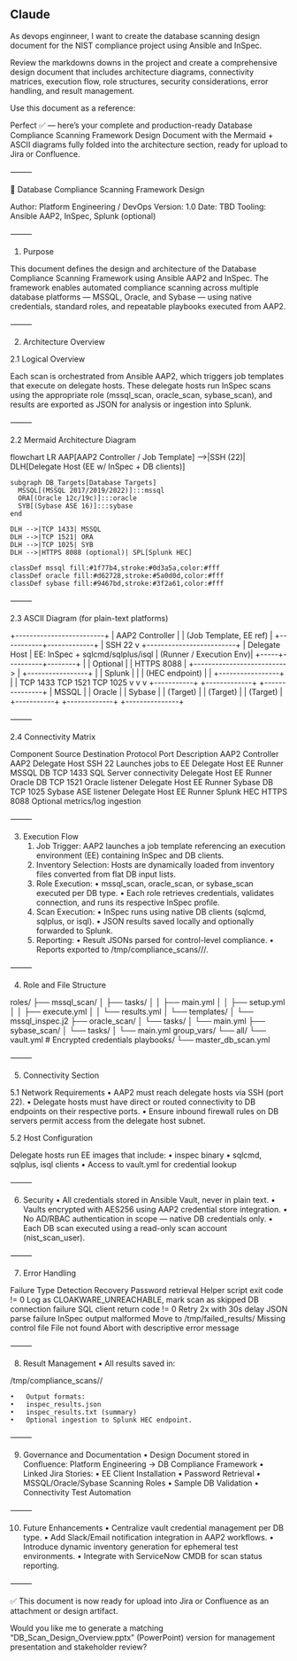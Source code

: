 ## Claude
As devops enginneer, I want to create the database scanning design document for the NIST compliance project using Ansible and InSpec. 

Review the markdowns downs in the project and create a comprehensive design document that includes architecture diagrams, connectivity matrices, execution flow, role structures, security considerations, error handling, and result management.





Use this document as a reference:

Perfect ✅ — here’s your complete and production-ready Database Compliance Scanning Framework Design Document with the Mermaid + ASCII diagrams fully folded into the architecture section, ready for upload to Jira or Confluence.

⸻

🧾 Database Compliance Scanning Framework Design

Author: Platform Engineering / DevOps
Version: 1.0
Date: TBD
Tooling: Ansible AAP2, InSpec, Splunk (optional)

⸻

1. Purpose

This document defines the design and architecture of the Database Compliance Scanning Framework using Ansible AAP2 and InSpec.
The framework enables automated compliance scanning across multiple database platforms — MSSQL, Oracle, and Sybase — using native credentials, standard roles, and repeatable playbooks executed from AAP2.

⸻

2. Architecture Overview

2.1 Logical Overview

Each scan is orchestrated from Ansible AAP2, which triggers job templates that execute on delegate hosts.
These delegate hosts run InSpec scans using the appropriate role (mssql_scan, oracle_scan, sybase_scan), and results are exported as JSON for analysis or ingestion into Splunk.

⸻

2.2 Mermaid Architecture Diagram

flowchart LR
    AAP[AAP2 Controller / Job Template] -->|SSH (22)| DLH[Delegate Host (EE w/ InSpec + DB clients)]

    subgraph DB_Targets[Database Targets]
      MSSQL[(MSSQL 2017/2019/2022)]:::mssql
      ORA[(Oracle 12c/19c)]:::oracle
      SYB[(Sybase ASE 16)]:::sybase
    end

    DLH -->|TCP 1433| MSSQL
    DLH -->|TCP 1521| ORA
    DLH -->|TCP 1025| SYB
    DLH -->|HTTPS 8088 (optional)| SPL[Splunk HEC]

    classDef mssql fill:#1f77b4,stroke:#0d3a5a,color:#fff
    classDef oracle fill:#d62728,stroke:#5a0d0d,color:#fff
    classDef sybase fill:#9467bd,stroke:#3f2a61,color:#fff


⸻

2.3 ASCII Diagram (for plain-text platforms)

+-------------------------+
|     AAP2 Controller     |
|  (Job Template, EE ref) |
+-----------+-------------+
            | SSH 22
            v
+-------------------------+
|      Delegate Host      |  EE: InSpec + sqlcmd/sqlplus/isql
| (Runner / Execution Env)|
+-----+----------+--------+
      |          |                 Optional
      |          |                 HTTPS 8088
      |          +-------------------------->
      |                                   +-----------------+
      |                                   |     Splunk      |
      |                                   |  (HEC endpoint) |
      |                                   +-----------------+
      |
      | TCP 1433              TCP 1521                 TCP 1025
      v                       v                        v
+-----------+          +-------------+          +---------------+
|  MSSQL    |          |   Oracle    |          |    Sybase     |
| (Target)  |          |  (Target)   |          |   (Target)    |
+-----------+          +-------------+          +---------------+


⸻

2.4 Connectivity Matrix

Component	Source	Destination	Protocol	Port	Description
AAP2 Controller	AAP2	Delegate Host	SSH	22	Launches jobs to EE
Delegate Host	EE Runner	MSSQL DB	TCP	1433	SQL Server connectivity
Delegate Host	EE Runner	Oracle DB	TCP	1521	Oracle listener
Delegate Host	EE Runner	Sybase DB	TCP	1025	Sybase ASE listener
Delegate Host	EE Runner	Splunk HEC	HTTPS	8088	Optional metrics/log ingestion


⸻

3. Execution Flow
	1.	Job Trigger:
AAP2 launches a job template referencing an execution environment (EE) containing InSpec and DB clients.
	2.	Inventory Selection:
Hosts are dynamically loaded from inventory files converted from flat DB input lists.
	3.	Role Execution:
	•	mssql_scan, oracle_scan, or sybase_scan executed per DB type.
	•	Each role retrieves credentials, validates connection, and runs its respective InSpec profile.
	4.	Scan Execution:
	•	InSpec runs using native DB clients (sqlcmd, sqlplus, or isql).
	•	JSON results saved locally and optionally forwarded to Splunk.
	5.	Reporting:
	•	Result JSONs parsed for control-level compliance.
	•	Reports exported to /tmp/compliance_scans/<DB>/<timestamp>/.

⸻

4. Role and File Structure

roles/
├── mssql_scan/
│   ├── tasks/
│   │   ├── main.yml
│   │   ├── setup.yml
│   │   ├── execute.yml
│   │   └── results.yml
│   └── templates/
│       └── mssql_inspec.j2
├── oracle_scan/
│   └── tasks/
│       └── main.yml
├── sybase_scan/
│   └── tasks/
│       └── main.yml
group_vars/
└── all/
    └── vault.yml   # Encrypted credentials
playbooks/
└── master_db_scan.yml


⸻

5. Connectivity Section

5.1 Network Requirements
	•	AAP2 must reach delegate hosts via SSH (port 22).
	•	Delegate hosts must have direct or routed connectivity to DB endpoints on their respective ports.
	•	Ensure inbound firewall rules on DB servers permit access from the delegate host subnet.

5.2 Host Configuration

Delegate hosts run EE images that include:
	•	inspec binary
	•	sqlcmd, sqlplus, isql clients
	•	Access to vault.yml for credential lookup

⸻

6. Security
	•	All credentials stored in Ansible Vault, never in plain text.
	•	Vaults encrypted with AES256 using AAP2 credential store integration.
	•	No AD/RBAC authentication in scope — native DB credentials only.
	•	Each DB scan executed using a read-only scan account (nist_scan_user).

⸻

7. Error Handling

Failure Type	Detection	Recovery
Password retrieval	Helper script exit code != 0	Log as CLOAKWARE_UNREACHABLE, mark scan as skipped
DB connection failure	SQL client return code != 0	Retry 2x with 30s delay
JSON parse failure	InSpec output malformed	Move to /tmp/failed_results/
Missing control file	File not found	Abort with descriptive error message


⸻

8. Result Management
	•	All results saved in:

/tmp/compliance_scans/<hostname>_<dbtype>_<timestamp>/


	•	Output formats:
	•	inspec_results.json
	•	inspec_results.txt (summary)
	•	Optional ingestion to Splunk HEC endpoint.

⸻

9. Governance and Documentation
	•	Design Document stored in Confluence: Platform Engineering → DB Compliance Framework
	•	Linked Jira Stories:
	•	EE Client Installation
	•	Password Retrieval
	•	MSSQL/Oracle/Sybase Scanning Roles
	•	Sample DB Validation
	•	Connectivity Test Automation

⸻

10. Future Enhancements
	•	Centralize vault credential management per DB type.
	•	Add Slack/Email notification integration in AAP2 workflows.
	•	Introduce dynamic inventory generation for ephemeral test environments.
	•	Integrate with ServiceNow CMDB for scan status reporting.

⸻

✅ This document is now ready for upload into Jira or Confluence as an attachment or design artifact.

Would you like me to generate a matching “DB_Scan_Design_Overview.pptx” (PowerPoint) version for management presentation and stakeholder review?
